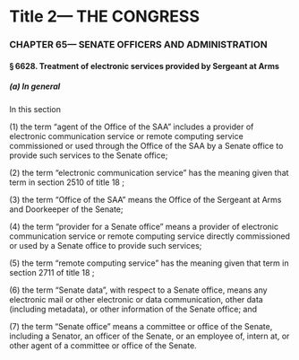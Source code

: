 
# Title 2— THE CONGRESS
### CHAPTER 65— SENATE OFFICERS AND ADMINISTRATION
#### § 6628. Treatment of electronic services provided by Sergeant at Arms
##### (a) In general

In this section

(1) the term “agent of the Office of the SAA” includes a provider of electronic communication service or remote computing service commissioned or used through the Office of the SAA by a Senate office to provide such services to the Senate office;

(2) the term “electronic communication service” has the meaning given that term in section 2510 of title 18 ;

(3) the term “Office of the SAA” means the Office of the Sergeant at Arms and Doorkeeper of the Senate;

(4) the term “provider for a Senate office” means a provider of electronic communication service or remote computing service directly commissioned or used by a Senate office to provide such services;

(5) the term “remote computing service” has the meaning given that term in section 2711 of title 18 ;

(6) the term “Senate data”, with respect to a Senate office, means any electronic mail or other electronic or data communication, other data (including metadata), or other information of the Senate office; and

(7) the term “Senate office” means a committee or office of the Senate, including a Senator, an officer of the Senate, or an employee of, intern at, or other agent of a committee or office of the Senate.
